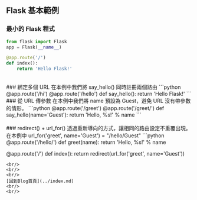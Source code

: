## Flask 基本範例

### 最小的 Flask 程式
```python
from flask import Flask
app = Flask(__name__)

@app.route('/')
def index():
	return 'Hello Flask!'
```
<br/>  
### 綁定多個 URL
在本例中我們將 say_hello() 同時註冊兩個路由
```python
@app.route('/hi')
@app.route('/hello')
def say_hello():
	return 'Hello Flask!'
```
<br/>
### 從 URL 傳參數
在本例中我們將 name 預設為 Guest，避免 URL 沒有帶參數的情形。
```python
@app.route('/greet')
@app.route('/greet/<name>')
def say_hello(name='Guest'):
	return 'Hello, %s!' % name
```
<br><br>
### redirect() + url_for() 
透過重新導向的方式，讓相同的路由設定不重覆出現。  
在本例中 url_for('greet', name='Guest') = "/hello/Guest"
```python
@app.route('/hello/<name>')
def greet(name):
    return 'Hello, %s!' % name

@app.route('/')
def index():
	return redirect(url_for('greet', name='Guest'))
```
<br/>
<br/>
<br/>
[回到Blog首頁](../index.md)
<br/>
<br/>

